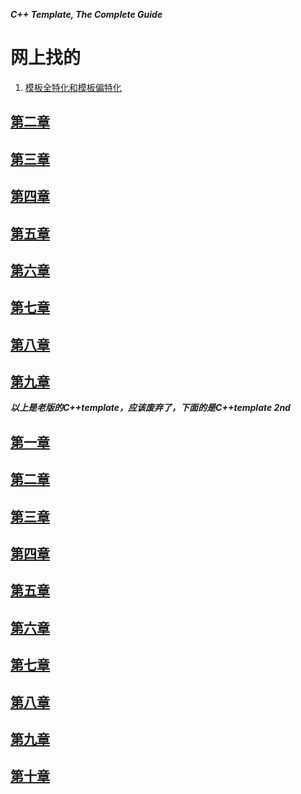 ___C++ Template, The Complete Guide___

#  网上找的   
1.  [模板全特化和模板偏特化](https://harttle.land/2015/10/03/cpp-template.html)     


##  [第二章](./section_2.md)    
##  [第三章](./section_3.md)
##  [第四章](./section_4.md)    
##  [第五章](./section_5.md)    
##  [第六章](./section_6.md)    
##  [第七章](./section_7.md)    
##  [第八章](./section_8.md)   
##  [第九章](./section_9.md)    

___以上是老版的C++template，应该废弃了，下面的是C++template 2nd___    
##  [第一章](./section_1_2nd.md)    
##  [第二章](./section_2_2nd.md)    
##  [第三章](./section_3_2nd.md)      
##  [第四章](./section_4_2nd.md)      
##  [第五章](./section_5_2nd.md)    
##  [第六章](./section_6_2nd.md)    
##  [第七章](./section_7_2nd.md)    
##  [第八章](./section_8_2nd.md)      
##  [第九章](./section_9_2nd.md)    
##  [第十章](./section_10_2nd.md)   
